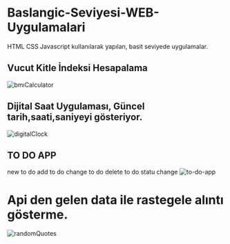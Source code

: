 # Baslangic-Seviyesi-WEB-Uygulamalari
HTML CSS Javascript kullanılarak yapılan, basit seviyede uygulamalar.



## Vucut Kitle İndeksi Hesapalama
![bmıCalculator](https://user-images.githubusercontent.com/111642879/193290038-bd454963-a030-43a5-9c47-e4ad04510268.png)



## Dijital Saat Uygulaması, Güncel tarih,saati,saniyeyi gösteriyor.
![digitalClock](https://user-images.githubusercontent.com/111642879/193290124-fbb6916a-efae-44ab-96b3-edb5649c8f87.png)



## TO DO APP
  new to do add
  to do change
  to do delete
  to do statu change
  ![to-do-app](https://user-images.githubusercontent.com/111642879/193290485-4319abf2-5aa1-45b3-8bba-b78def68cd25.png)
  
  
  

# Api den gelen data ile rastegele alıntı gösterme.
![randomQuotes](https://user-images.githubusercontent.com/111642879/193290580-ebcf9f66-78dc-4838-aa2f-48766efe6502.png)
